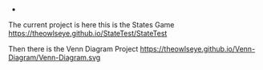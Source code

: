 -

The current project is here this is the States Game https://theowlseye.github.io/StateTest/StateTest

Then there is the Venn Diagram Project  https://theowlseye.github.io/Venn-Diagram/Venn-Diagram.svg
